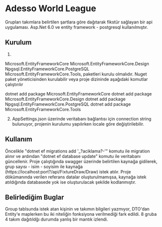 # Adesso World League

Grupları takımlara belirtilen şartlara göre dağıtarak fikstür sağlayan bir api uygulaması.
Asp.Net 6.0 ve entity framework - postgresql kullanılmıştır.

## Kurulum

1)
Microsoft.EntityFrameworkCore
Microsoft.EntityFrameworkCore.Design
Npgsql.EntityFrameworkCore.PostgreSQL
Microsoft.EntityFrameworkCore.Tools, paketleri kurulu olmalıdır.
Nuget paket yöneticisinden kurulabilir veya proje dizininde aşağıdaki komutlar çalıştırılır

dotnet add package Microsoft.EntityFrameworkCore
dotnet add package Microsoft.EntityFrameworkCore.Design
dotnet add package Npgsql.EntityFrameworkCore.PostgreSQL
dotnet add package Microsoft.EntityFrameworkCore.Tools

2) AppSettings.json üzerinde veritabanı bağlantısı için connection string bulunuyor, projenin kurulumu yapılırken locale göre değiştirilebilir.

## Kullanım

Öncelikle "dotnet ef migrations add '_?aciklama?-'" komutu ile migration alınır ve ardından "dotnet ef database update" komutu ile veritabanı güncellenir.
Proje çalıştığında swagger üzerinde belirtilen kaynağa gidilerek, grup sayısı - isim - soyisim ile kaynağa (https://localhost:port?/api/FixtureDraw/Draw) istek atılır. Proje dökümanında verilen referans datalar oluşturulmamışsa, kaynağa istek atıldığında databasede yok ise oluşturulacak şekilde kodlanmıştır.

## Belirlediğim Buglar
Group tablsunda istek atan kişinin ve takımın bilgileri yazmıyor, DTO'dan Entity'e maplerken bu iki niteliğin fonksiyona verilmediği fark edildi.
8 gruba 4 takım dağıtıldğı durumda yanlış bir mantık izlendi.

